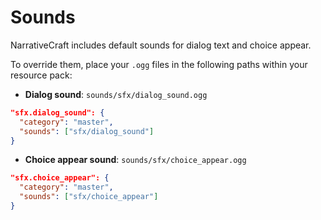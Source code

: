 # Sounds

NarrativeCraft includes default sounds for dialog text and choice appear.

To override them, place your `.ogg` files in the following paths within your resource pack:

- **Dialog sound**: `sounds/sfx/dialog_sound.ogg`

```json
"sfx.dialog_sound": {
  "category": "master",
  "sounds": ["sfx/dialog_sound"]
}
```

- **Choice appear sound**: `sounds/sfx/choice_appear.ogg`

```json
"sfx.choice_appear": {
  "category": "master",
  "sounds": ["sfx/choice_appear"]
}
```
